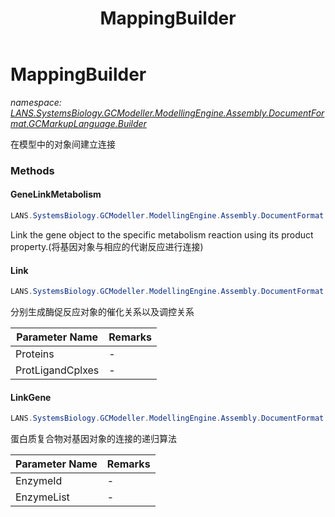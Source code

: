 ﻿---
title: MappingBuilder
---

# MappingBuilder
_namespace: [LANS.SystemsBiology.GCModeller.ModellingEngine.Assembly.DocumentFormat.GCMarkupLanguage.Builder](N-LANS.SystemsBiology.GCModeller.ModellingEngine.Assembly.DocumentFormat.GCMarkupLanguage.Builder.html)_

在模型中的对象间建立连接

### Methods

#### GeneLinkMetabolism
```csharp
LANS.SystemsBiology.GCModeller.ModellingEngine.Assembly.DocumentFormat.GCMarkupLanguage.Builder.MappingBuilder.GeneLinkMetabolism
```
Link the gene object to the specific metabolism reaction using its product property.(将基因对象与相应的代谢反应进行连接)

#### Link
```csharp
LANS.SystemsBiology.GCModeller.ModellingEngine.Assembly.DocumentFormat.GCMarkupLanguage.Builder.MappingBuilder.Link(LANS.SystemsBiology.Assembly.MetaCyc.File.DataFiles.Proteins,LANS.SystemsBiology.Assembly.MetaCyc.File.DataFiles.ProtLigandCplxes,LANS.SystemsBiology.Assembly.MetaCyc.File.DataFiles.Compounds,LANS.SystemsBiology.Assembly.MetaCyc.File.DataFiles.Regulations)
```
分别生成酶促反应对象的催化关系以及调控关系

|Parameter Name|Remarks|
|--------------|-------|
|Proteins|-|
|ProtLigandCplxes|-|


#### LinkGene
```csharp
LANS.SystemsBiology.GCModeller.ModellingEngine.Assembly.DocumentFormat.GCMarkupLanguage.Builder.MappingBuilder.LinkGene(System.String,Microsoft.VisualBasic.List{LANS.SystemsBiology.Assembly.MetaCyc.File.DataFiles.Slots.Protein.IEnzyme},System.Int32)
```
蛋白质复合物对基因对象的连接的递归算法

|Parameter Name|Remarks|
|--------------|-------|
|EnzymeId|-|
|EnzymeList|-|






